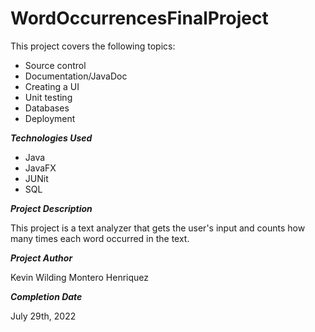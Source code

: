 # WordOccurrencesFinalProject

This project covers the following topics:

- Source control
- Documentation/JavaDoc
- Creating a UI
- Unit testing
- Databases
- Deployment

***Technologies Used***
- Java
- JavaFX
- JUNit
- SQL

***Project Description***

This project is a text analyzer that gets the user's input and counts how many times each word occurred in the text.

***Project Author***

Kevin Wilding Montero Henriquez

***Completion Date***

July 29th, 2022